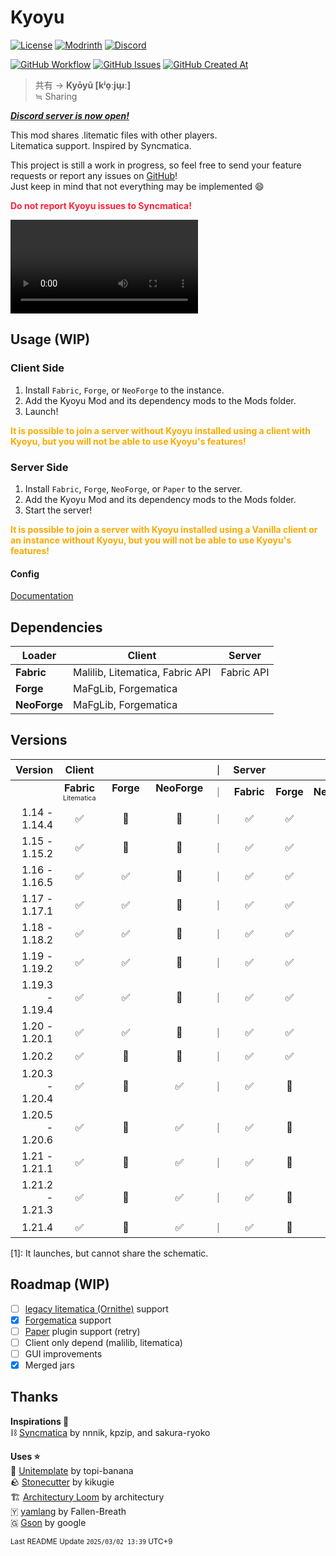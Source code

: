 # Kyoyu

[![License](https://img.shields.io/github/license/Vulpeus-Server/kyoyu)](http://www.gnu.org/licenses/lgpl-3.0.html)
[![Modrinth](https://img.shields.io/modrinth/dt/VozTPxB4?label=Modrinth%20Downloads)](https://modrinth.com/mod/VozTPxB4)
[![Discord](https://img.shields.io/discord/1331335879469563914?logo=Discord)](https://discord.gg/RcqXRsVcSr)

[![GitHub Workflow](https://github.com/Vulpeus-Server/kyoyu/actions/workflows/gradle.yml/badge.svg)](https://github.com/Vulpeus-Server/kyoyu/actions/workflows/gradle.yml)
[![GitHub Issues](https://img.shields.io/github/issues/Vulpeus-Server/kyoyu)](https://github.com/Vulpeus-Server/kyoyu/issues)
[![GitHub Created At](https://img.shields.io/github/created-at/Vulpeus-Server/kyoyu)](https://github.com/Vulpeus-Server/kyoyu)

> 共有 -> **Kyōyū [kʲo̞ːjɯ̟ː]**<br>
> ≒ Sharing

***[Discord server is now open!](https://discord.gg/RcqXRsVcSr)***

This mod shares .litematic files with other players.<br>
Litematica support. Inspired by Syncmatica.

This project is still a work in progress, so feel free to send your feature requests or report any issues on [GitHub](https://github.com/Vulpeus-Server/kyoyu/issues)! <br>
Just keep in mind that not everything may be implemented 😄

<strong><font color=#ff223a>Do not report Kyoyu issues to Syncmatica!</font></strong>

<video src="https://github.com/user-attachments/assets/74d1d7f8-9d13-4886-aa26-96ae8849e093" controls="true"></video>

## Usage (WIP)

### Client Side

1. Install `Fabric`, `Forge`, or `NeoForge` to the instance.
2. Add the Kyoyu Mod and its dependency mods to the Mods folder.
3. Launch!

<b><font color=#F9AA00>It is possible to join a server without Kyoyu installed using a client with Kyoyu, but you will not be able to use Kyoyu's features!</font></b>

### Server Side

1. Install `Fabric`, `Forge`, `NeoForge`, or `Paper` to the server.
2. Add the Kyoyu Mod and its dependency mods to the Mods folder.
3. Start the server!

<b><font color=#F9AA00>It is possible to join a server with Kyoyu installed using a Vanilla client or an instance without Kyoyu, but you will not be able to use Kyoyu's features!</font></b>

#### Config

[Documentation](https://github.com/Vulpeus-Server/kyoyu/blob/main/docs/config.md)

## Dependencies

| Loader        | Client                          | Server     |
|---------------|---------------------------------|------------|
| **Fabric**    | Malilib, Litematica, Fabric API | Fabric API |
| **Forge**     | MaFgLib, Forgematica            |            |
| **NeoForge**  | MaFgLib, Forgematica            |            |

## Versions

| Version         | Client |        |       |｜| Server |        |        |       |
|----------------:|:------:|:------:|:-----:|--|:------:|:------:|:------:|:-----:|
|                 | **Fabric** <br><font size="-1"><small>Litematica</small></font> | **Forge** <br><font size="-1"><small><a href="https://modrinth.com/mod/forgematica"  style="color: white;" target="_blank">Forgematica</a></small></font> | **NeoForge** <br><font size="-1"><small><a href="https://modrinth.com/mod/forgematica"  style="color: white;" target="_blank">Forgematica</a></small></font> |｜| **Fabric** | **Forge** | **NeoForge** | **Paper** |
|   1.14 - 1.14.4 | ✅    | 🚫    | 🚫    |｜| ✅    | ✅    | 🚫    | 🚫    |
|   1.15 - 1.15.2 | ✅    | 🚫    | 🚫    |｜| ✅    | ✅    | 🚫    | 🚫    |
|   1.16 - 1.16.5 | ✅    | ✅    | 🚫    |｜| ✅    | ✅    | 🚫    | 🚫    |
|   1.17 - 1.17.1 | ✅    | ✅    | 🚫    |｜| ✅    | ✅    | 🚫    | 🚫    |
|   1.18 - 1.18.2 | ✅    | ✅    | 🚫    |｜| ✅    | ✅    | 🚫    | 🚫    |
|   1.19 - 1.19.2 | ✅    | ✅    | 🚫    |｜| ✅    | ✅    | 🚫    | 🚫    |
| 1.19.3 - 1.19.4 | ✅    | ✅    | 🚫    |｜| ✅    | ✅    | 🚫    | ⚠️<a><sup>[1]</sup></a>|
|   1.20 - 1.20.1 | ✅    | ✅    | 🚫    |｜| ✅    | ✅    | 🚫    | ⚠️<a><sup>[1]</sup></a>|
|          1.20.2 | ✅    | 🚫    | 🚫    |｜| ✅    | ✅    | 🚫    | ⚠️<a><sup>[1]</sup></a>|
| 1.20.3 - 1.20.4 | ✅    | 🚫    | ✅    |｜| ✅    | 🚫    | ✅    | ⚠️<a><sup>[1]</sup></a>|
| 1.20.5 - 1.20.6 | ✅    | 🚫    | ✅    |｜| ✅    | 🚫    | ✅    | ⚠️<a><sup>[1]</sup></a>|
|   1.21 - 1.21.1 | ✅    | 🚫    | ✅    |｜| ✅    | 🚫    | ✅    | ⚠️<a><sup>[1]</sup></a>|
| 1.21.2 - 1.21.3 | ✅    | 🚫    | ✅    |｜| ✅    | 🚫    | ✅    | ⚠️<a><sup>[1]</sup></a>|
|          1.21.4 | ✅    | 🚫    | ✅    |｜| ✅    | 🚫    | ✅    | ⚠️<a><sup>[1]</sup></a>|

<a>[1]</a>: It launches, but cannot share the schematic.

## Roadmap (WIP)

- [ ] [legacy litematica (Ornithe)](https://github.com/maruohon/litematica/tree/ornithe/1.12.2) support
- [x] [Forgematica](https://modrinth.com/mod/forgematica) support
- [ ] [Paper](https://papermc.io/) plugin support (retry)
- [ ] Client only depend (malilib, litematica)
- [ ] GUI improvements
- [x] Merged jars

## Thanks

**Inspirations 🔖**<br>
⛓️ [Syncmatica](https://github.com/End-Tech/syncmatica) by nnnik, kpzip, and sakura-ryoko<br>

**Uses ⭐**<br>
🍤 [Unitemplate](https://github.com/topi-banana/unitemplate/tree/stonecutter) by topi-banana<br>
🪨 [Stonecutter](https://stonecutter.kikugie.dev/) by kikugie<br>
🏗️ [Architectury Loom](https://github.com/architectury/architectury-loom) by architectury<br>
🇾 [yamlang](https://github.com/Fallen-Breath/yamlang) by Fallen-Breath <br>
🇬 [Gson](https://github.com/google/gson) by google<br>

<small>Last README Update `2025/03/02 13:39` UTC+9

